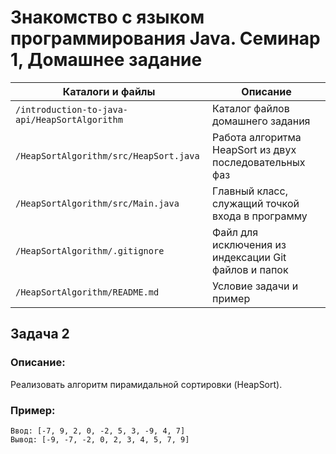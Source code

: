 # Знакомство с языком программирования Java. Семинар 1, Домашнее задание

Каталоги и файлы                              | Описание
----------------------------------------------|-------------------------------------------------------
`/introduction-to-java-api/HeapSortAlgorithm` | Каталог файлов домашнего задания
`/HeapSortAlgorithm/src/HeapSort.java`        |	Работа алгоритма HeapSort из двух последовательных фаз
`/HeapSortAlgorithm/src/Main.java`            | Главный класс, служащий точкой входа в программу
`/HeapSortAlgorithm/.gitignore`               | Файл для исключения из индексации Git файлов и папок
`/HeapSortAlgorithm/README.md`                | Условие задачи и пример

## Задача 2

### Описание:

Реализовать алгоритм пирамидальной сортировки (HeapSort).

### Пример:

```
Ввод: [-7, 9, 2, 0, -2, 5, 3, -9, 4, 7]
Вывод: [-9, -7, -2, 0, 2, 3, 4, 5, 7, 9]
```

